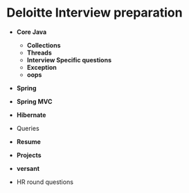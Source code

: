 Deloitte Interview preparation
=

+ **Core Java**
	- **Collections**
	- **Threads**
	- **Interview Specific questions**
	- **Exception**
	- **oops**

+ **Spring**
+ **Spring MVC**
+ **Hibernate**
+ Queries
+ **Resume**
+ **Projects**
+ **versant**
+ HR round questions
